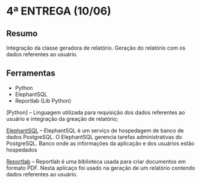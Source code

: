 # 4ª ENTREGA (10/06)

## Resumo

Integração da classe geradora de relatório.
Geração do relatório com os dados referentes ao usuário.

## Ferramentas

* Python
* ElephantSQL
* Reportlab (Lib Python)

[Python] – Linguagem utilizada para requisição dos dados referentes ao usuário e integração da greação de relatório;

[ElephantSQL](https://www.elephantsql.com/) – ElephantSQL é um serviço de hospedagem de banco de dados PostgreSQL. O ElephantSQL gerencia tarefas administrativas do PostgreSQL. Banco onde as informações da aplicação e dos usuários estão hospedados

[Reportlab](https://www.reportlab.com/docs/reportlab-userguide.pdf) – Reportlab é uma biblioteca usada para criar documentos em formato PDF. Nesta aplicaço foi usado na geração de um relatório contendo dados referentes ao usuário.
